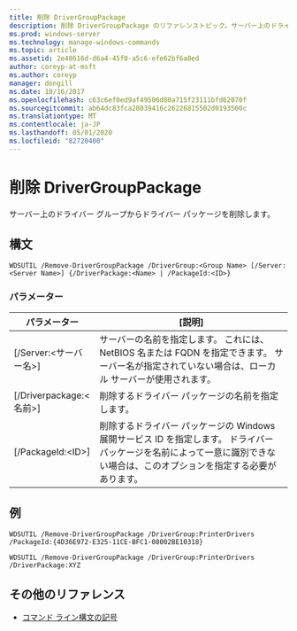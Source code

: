 ```yaml
---
title: 削除 DriverGroupPackage
description: 削除 DriverGroupPackage のリファレンストピック。サーバー上のドライバーグループからドライバーパッケージを削除します。
ms.prod: windows-server
ms.technology: manage-windows-commands
ms.topic: article
ms.assetid: 2e48616d-d6a4-45f0-a5c6-efe62bf6a0ed
author: coreyp-at-msft
ms.author: coreyp
manager: dongill
ms.date: 10/16/2017
ms.openlocfilehash: c63c6ef0ed9af49506d80a715f23111bfd62070f
ms.sourcegitcommit: ab64dc83fca28039416c26226815502d0193500c
ms.translationtype: MT
ms.contentlocale: ja-JP
ms.lasthandoff: 05/01/2020
ms.locfileid: "82720400"
---
```

# <a name="remove-drivergrouppackage"></a>削除 DriverGroupPackage



サーバー上のドライバー グループからドライバー パッケージを削除します。

## <a name="syntax"></a>構文

```
WDSUTIL /Remove-DriverGroupPackage /DriverGroup:<Group Name> [/Server:<Server Name>] {/DriverPackage:<Name> | /PackageId:<ID>}
```

### <a name="parameters"></a>パラメーター

|パラメーター|[説明]|
|---------|-----------|
|[/Server:\<サーバー名>]|サーバーの名前を指定します。 これには、NetBIOS 名または FQDN を指定できます。 サーバー名が指定されていない場合は、ローカル サーバーが使用されます。|
|[/Driverpackage:\<名前>]|削除するドライバー パッケージの名前を指定します。|
|[/PackageId:\<ID>]|削除するドライバー パッケージの Windows 展開サービス ID を指定します。 ドライバー パッケージを名前によって一意に識別できない場合は、このオプションを指定する必要があります。|

## <a name="examples"></a>例

```
WDSUTIL /Remove-DriverGroupPackage /DriverGroup:PrinterDrivers /PackageId:{4D36E972-E325-11CE-BFC1-08002BE10318}
```
```
WDSUTIL /Remove-DriverGroupPackage /DriverGroup:PrinterDrivers /DriverPackage:XYZ
```

## <a name="additional-references"></a>その他のリファレンス

- [コマンド ライン構文の記号](command-line-syntax-key.md)